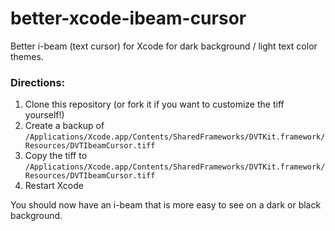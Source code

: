 better-xcode-ibeam-cursor
=================

Better i-beam (text cursor) for Xcode for dark background / light text color themes.

### Directions:

1. Clone this repository (or fork it if you want to customize the tiff yourself!)
2. Create a backup of `/Applications/Xcode.app/Contents/SharedFrameworks/DVTKit.framework/Resources/DVTIbeamCursor.tiff`
3. Copy the tiff to `/Applications/Xcode.app/Contents/SharedFrameworks/DVTKit.framework/Resources/DVTIbeamCursor.tiff`
4. Restart Xcode

You should now have an i-beam that is more easy to see on a dark or black background.
